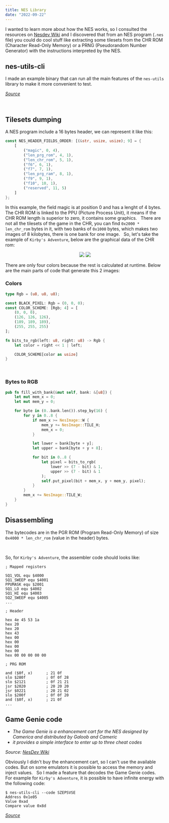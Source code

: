 ```yaml
---
title: NES Library
date: "2022-09-22"
---
```


I wanted to learn more about how the NES works, so I consulted the resources on [Nesdev Wiki](https://www.nesdev.org/wiki/Nesdev_Wiki) and I discovered that from an NES program (`.nes` file) you could do cool stuff like extracting some tilesets from the CHR ROM (Character Read-Only Memory) or a PRNG (Pseudorandom Number Generator) with the instructions interpreted by the NES.

## nes-utils-cli

I made an example binary that can run all the main features of the `nes-utils` library to make it more convenient to test.

[*Source*](https://github.com/theobori/nes-utils-cli)

&nbsp;

## Tilesets dumping

A NES program include a 16 bytes header, we can represent it like this:

```rust
const NES_HEADER_FIELDS_ORDER: [(&str, usize, usize); 9] = {
    [
        ("magic", 0, 4),
        ("len_prg_rom", 4, 1),
        ("len_chr_rom", 5, 1),
        ("f6", 6, 1),
        ("f7", 7, 1),
        ("len_prg_ram", 8, 1),
        ("f9", 9, 1),
        ("f10", 10, 1),
        ("reserved", 11, 5)
    ]
};
```

In this example, the field magic is at position 0 and has a lenght of 4 bytes.
&nbsp;
The CHR ROM is linked to the PPU (Picture Process Unit), it means if the CHR ROM length is superior to zero, it contains some graphics.
&nbsp;
There are not all the tilesets of the game in the CHR, you can find `0x2000 * len_chr_rom` bytes in it, with two banks of `0x1000` bytes, which makes two images of 8 kilobytes, there is one bank for one image.
&nbsp;
So, let's take the example of `Kirby's Adventure`, below are the graphical data of the CHR rom:

<p align="center" width="100%">
  <img src="/kirby1.png">
  <img src="/kirby2.png">
</p>

There are only four colors because the rest is calculated at runtime. Below are the main parts of code that generate this 2 images:

### Colors
```rust
type Rgb = (u8, u8, u8);

const BLACK_PIXEL: Rgb = (0, 0, 0);
const COLOR_SCHEME: [Rgb; 4] = [
    (0, 0, 0),
    (126, 126, 126),
    (189, 189, 189),
    (255, 255, 255)
];

fn bits_to_rgb(left: u8, right: u8) -> Rgb {
    let color = right << 1 | left;

    COLOR_SCHEME[color as usize]
}
```

&nbsp;

### Bytes to RGB
```rust
pub fn fill_with_bank(&mut self, bank: &[u8]) {
    let mut mem_x = 0;
    let mut mem_y = 0;

    for byte in (0..bank.len()).step_by(16) {
        for y in 0..8 {
            if mem_x >= NesImage::W {
                mem_y += NesImage::TILE_H;
                mem_x = 0;
            }

            let lower = bank[byte + y];
            let upper = bank[byte + y + 8];

            for bit in 0..8 {
                let pixel = bits_to_rgb(
                    lower >> (7 - bit) & 1,
                    upper >> (7 - bit) & 1
                );
                self.put_pixel(bit + mem_x, y + mem_y, pixel);
            }
        }
        mem_x += NesImage::TILE_W;
    }
}
```

## Disassembling

The bytecodes are in the PGR ROM (Program Read-Only Memory) of size `0x4000 * len_chr_rom` (value in the header) bytes.

&nbsp;

So, for `Kirby's Adventure`, the assembler code should looks like:

```asm6502
; Mapped registers

SQ1_VOL equ $4000
SQ1_SWEEP equ $4001
PPUMASK equ $2001
SQ1_LO equ $4002
SQ1_HI equ $4003
SQ2_SWEEP equ $4005
...

; Header

hex 4e 45 53 1a
hex 20
hex 20
hex 43
hex 00
hex 00
hex 00
hex 00
hex 00 00 00 00 00

; PRG ROM

and ($0f, x)      ; 21 0f
slo $280f         ; 0f 0f 28
slo $2121         ; 0f 21 21
jsr $2020         ; 20 20 20
jsr $0221         ; 20 21 02
slo $200f         ; 0f 0f 20
and ($0f, x)      ; 21 0f
...
```

## Game Genie code

- *The Game Genie is a enhancement cart for the NES designed by Camerica and distributed by Galoob and Cameric*
- *it provides a simple interface to enter up to three cheat codes*

*Source: [NesDev Wiki](https://www.nesdev.org/wiki/Game_Genie)*

Obviously I didn't buy the enhancement cart, so I can't use the available codes. But on some emulators it is possible to access the memory and inject values.
&nbsp;
So I made a feature that decodes the Game Genie codes.
&nbsp;
For example for `Kirby's Adventure`, it is possible to have infinite energy with the following code:

```text
$ nes-utils-cli --code SZEPSVSE    
Address 0x1e05
Value 0xad
Compare value 0x8d
```

[*Source*](https://github.com/theobori/nes-utils)
